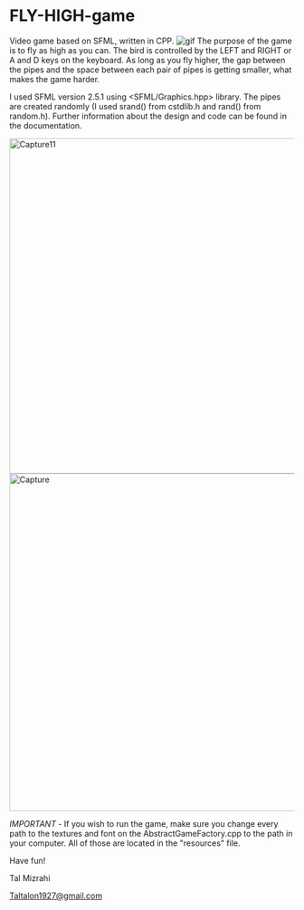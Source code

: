 # FLY-HIGH-game
Video game based on SFML, written in CPP.
![gif](https://user-images.githubusercontent.com/103560553/188939558-7eed5d3e-97e8-45df-a9d4-f17687cfb21e.gif)
The purpose of the game is to fly as high as you can. The bird is controlled by the LEFT and RIGHT or A and D keys on the keyboard. As long as you fly higher, the gap 
between the pipes and the space between each pair of pipes is getting smaller, what makes the game harder.

I used SFML version 2.5.1 using <SFML/Graphics.hpp> library. The pipes are created randomly (I used srand() from cstdlib.h and rand() from random.h). Further 
information about the design and code can be found in the documentation.

<img width="593" alt="Capture11" src="https://user-images.githubusercontent.com/103560553/188944212-21a34071-8445-4602-b05d-9bb5c23306b8.PNG">
<img width="597" alt="Capture" src="https://user-images.githubusercontent.com/103560553/188943934-b60a060d-07ec-42db-932c-9298d5236dde.PNG">

*IMPORTANT* - If you wish to run the game, make sure you change every path to the textures and font on the AbstractGameFactory.cpp to the path in your computer. All of 
those are located in the "resources" file.

Have fun!

Tal Mizrahi

Taltalon1927@gmail.com
